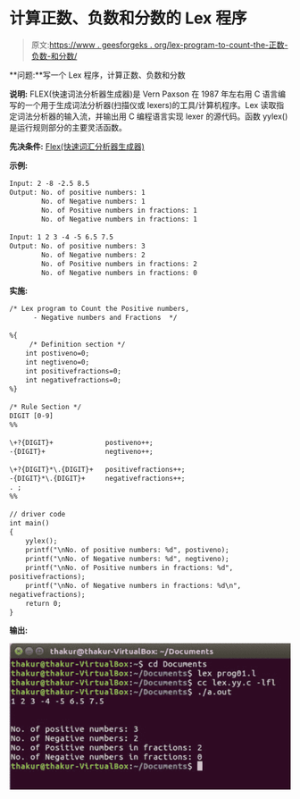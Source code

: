 # 计算正数、负数和分数的 Lex 程序

> 原文:[https://www . geesforgeks . org/lex-program-to-count-the-正数-负数-和分数/](https://www.geeksforgeeks.org/lex-program-to-count-the-positive-numbers-negative-numbers-and-fractions/)

**问题:**写一个 Lex 程序，计算正数、负数和分数

**说明:**
FLEX(快速词法分析器生成器)是 Vern Paxson 在 1987 年左右用 C 语言编写的一个用于生成词法分析器(扫描仪或 lexers)的工具/计算机程序。Lex 读取指定词法分析器的输入流，并输出用 C 编程语言实现 lexer 的源代码。函数 yylex()是运行规则部分的主要灵活函数。

**先决条件:** [Flex(快速词汇分析器生成器)](https://www.geeksforgeeks.org/flex-fast-lexical-analyzer-generator/)

**示例:**

```
Input: 2 -8 -2.5 8.5 
Output: No. of positive numbers: 1
        No. of Negative numbers: 1
        No. of Positive numbers in fractions: 1
        No. of Negative numbers in fractions: 1 

Input: 1 2 3 -4 -5 6.5 7.5 
Output: No. of positive numbers: 3
        No. of Negative numbers: 2
        No. of Positive numbers in fractions: 2
        No. of Negative numbers in fractions: 0 
```

**实施:**

```
/* Lex program to Count the Positive numbers, 
      - Negative numbers and Fractions  */

%{
     /* Definition section */
    int postiveno=0;
    int negtiveno=0;
    int positivefractions=0;
    int negativefractions=0;
%}

/* Rule Section */
DIGIT [0-9]
%%

\+?{DIGIT}+             postiveno++;
-{DIGIT}+               negtiveno++;

\+?{DIGIT}*\.{DIGIT}+   positivefractions++;
-{DIGIT}*\.{DIGIT}+     negativefractions++;
. ;   
%%

// driver code
int main()
{
    yylex();
    printf("\nNo. of positive numbers: %d", postiveno);
    printf("\nNo. of Negative numbers: %d", negtiveno);
    printf("\nNo. of Positive numbers in fractions: %d", positivefractions);
    printf("\nNo. of Negative numbers in fractions: %d\n", negativefractions);
    return 0;
}
```

**输出:**

![](img/0654212d1163d265efca8afef4e779e0.png)